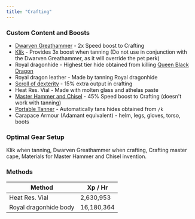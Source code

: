 ```yaml
---
title: "Crafting"
---
```


### Custom Content and Boosts

- [Dwarven Greathammer](/custom-items/equippables#dwarven-equipment) - 2x Speed boost to Crafting
- [Klik](../custom-items/pets.md#miscellaneous-pets) - Provides 3x boost when tanning (Do not use in conjunction with the Dwarven Greathammer, as it will override the pet perk)
- Royal dragonhide - Highest tier hide obtained from killing [Queen Black Dragon](../bso-custom-killables/demi-bosses/queen-black-dragon.md#rewards)
- Royal dragon leather - Made by tanning Royal dragonhide
- [Scroll of dexterity](dungeoneering-training/dg-rewards.md#buyable-boosts-utility) - 15% extra output in crafting
- Heat Res. Vial - Made with molten glass and athelas paste
- [Master Hammer and Chisel](invention/#inventions) - 45% Speed boost to Crafting (doesn't work with tanning)
- [Portable Tanner](invention/#inventions) - Automatically tans hides obtained from `/k`
- Carapace Armour (Adamant equivalent) - helm, legs, gloves, torso, boots

### Optimal Gear Setup

Klik when tanning, Dwarven Greathammer when crafting, Crafting master cape, Materials for Master Hammer and Chisel invention.

### Methods

| Method                | Xp / Hr    |
| --------------------- | ---------- |
| Heat Res. Vial        | 2,630,953  |
| Royal dragonhide body | 16,180,364 |
